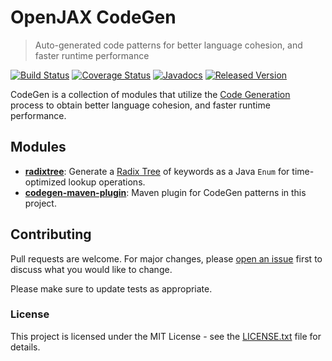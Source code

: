# OpenJAX CodeGen

> Auto-generated code patterns for better language cohesion, and faster runtime performance

[![Build Status](https://travis-ci.org/openjax/codegen.png)](https://travis-ci.org/openjax/codegen)
[![Coverage Status](https://coveralls.io/repos/github/openjax/codegen/badge.svg)](https://coveralls.io/github/openjax/codegen)
[![Javadocs](https://www.javadoc.io/badge/org.openjax.codegen/codegen.svg)](https://www.javadoc.io/doc/org.openjax.codegen/codegen)
[![Released Version](https://img.shields.io/maven-central/v/org.openjax.codegen/codegen.svg)](https://mvnrepository.com/artifact/org.openjax.codegen/codegen)

CodeGen is a collection of modules that utilize the [Code Generation][codegen] process to obtain better language cohesion, and faster runtime performance.

## Modules

* **[radixtree][radixtree]**: Generate a [Radix Tree][radix-tree] of keywords as a Java `Enum` for time-optimized lookup operations.
* **[codegen-maven-plugin][maven-plugin]**: Maven plugin for CodeGen patterns in this project.

## Contributing

Pull requests are welcome. For major changes, please [open an issue](../../issues) first to discuss what you would like to change.

Please make sure to update tests as appropriate.

### License

This project is licensed under the MIT License - see the [LICENSE.txt](LICENSE.txt) file for details.

[radixtree]: /radixtree
[maven-plugin]: /maven-plugin

[codegen]: https://en.wikipedia.org/wiki/Code_generation_(compiler)
[radix-tree]: https://en.wikipedia.org/wiki/Radix_tree